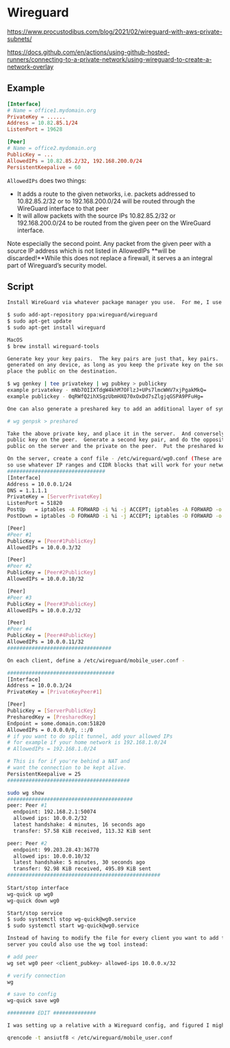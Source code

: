# Wireguard

https://www.procustodibus.com/blog/2021/02/wireguard-with-aws-private-subnets/

https://docs.github.com/en/actions/using-github-hosted-runners/connecting-to-a-private-network/using-wireguard-to-create-a-network-overlay

## Example

```toml
[Interface]
# Name = office1.mydomain.org
PrivateKey = ......
Address = 10.82.85.1/24
ListenPort = 19628

[Peer]
# Name = office2.mydomain.org
PublicKey = ...
AllowedIPs = 10.82.85.2/32, 192.168.200.0/24
PersistentKeepalive = 60
```

`AllowedIPs` does two things:

- It adds a route to the given networks, i.e. packets addressed to 10.82.85.2/32 or to 192.168.200.0/24 will be routed through the WireGuard interface to that peer
- It will allow packets with the source IPs 10.82.85.2/32 or 192.168.200.0/24 to be routed from the given peer on the
  WireGuard interface.

Note especially the second point. Any packet from the given peer with a source IP address which is not listed in
AllowedIPs **will be discarded!**While this does not replace a firewall, it serves a an integral part of Wireguard’s
security model. 

## Script

```sh
Install WireGuard via whatever package manager you use.  For me, I use apt.

$ sudo add-apt-repository ppa:wireguard/wireguard
$ sudo apt-get update
$ sudo apt-get install wireguard

MacOS
$ brew install wireguard-tools

Generate key your key pairs.  The key pairs are just that, key pairs.  They can be
generated on any device, as long as you keep the private key on the source and 
place the public on the destination.  

$ wg genkey | tee privatekey | wg pubkey > publickey
example privatekey - mNb7OIIXTdgW4khM7OFlzJ+UPs7lmcWHV7xjPgakMkQ=
example publickey - 0qRWfQ2ihXSgzUbmHXQ70xOxDd7sZlgjqGSPA9PFuHg=

One can also generate a preshared key to add an additional layer of symmetric-key cryptography to be mixed into the already existing public-key cryptography, for post-quantum resistance.

# wg genpsk > preshared

Take the above private key, and place it in the server.  And conversely, put the 
public key on the peer.  Generate a second key pair, and do the opposite, put the
public on the server and the private on the peer.  Put the preshared key in the client config if you choose to use it.

On the server, create a conf file - /etc/wireguard/wg0.conf (These are examples,
so use whatever IP ranges and CIDR blocks that will work for your network.
################################
[Interface]
Address = 10.0.0.1/24
DNS = 1.1.1.1
PrivateKey = [ServerPrivateKey]
ListenPort = 51820
PostUp   = iptables -A FORWARD -i %i -j ACCEPT; iptables -A FORWARD -o %i -j ACCEPT; iptables -t nat -A POSTROUTING -o enp9s0 -j MASQUERADE
PostDown = iptables -D FORWARD -i %i -j ACCEPT; iptables -D FORWARD -o %i -j ACCEPT; iptables -t nat -D POSTROUTING -o enp9s0 -j MASQUERADE

[Peer]
#Peer #1
PublicKey = [Peer#1PublicKey]
AllowedIPs = 10.0.0.3/32

[Peer]
#Peer #2
PublicKey = [Peer#2PublicKey]
AllowedIPs = 10.0.0.10/32

[Peer]
#Peer #3
PublicKey = [Peer#3PublicKey]
AllowedIPs = 10.0.0.2/32

[Peer]
#Peer #4
PublicKey = [Peer#4PublicKey] 
AllowedIPs = 10.0.0.11/32
##################################

On each client, define a /etc/wireguard/mobile_user.conf - 

###################################
[Interface]
Address = 10.0.0.3/24
PrivateKey = [PrivateKeyPeer#1]

[Peer]
PublicKey = [ServerPublicKey]
PresharedKey = [PresharedKey]
Endpoint = some.domain.com:51820
AllowedIPs = 0.0.0.0/0, ::/0 
# if you want to do split tunnel, add your allowed IPs
# for example if your home network is 192.168.1.0/24
# AllowedIPs = 192.168.1.0/24

# This is for if you're behind a NAT and
# want the connection to be kept alive.
PersistentKeepalive = 25
########################################

sudo wg show
#########################################
peer: Peer #1
  endpoint: 192.168.2.1:50074
  allowed ips: 10.0.0.2/32
  latest handshake: 4 minutes, 16 seconds ago
  transfer: 57.58 KiB received, 113.32 KiB sent

peer: Peer #2
  endpoint: 99.203.28.43:36770
  allowed ips: 10.0.0.10/32
  latest handshake: 5 minutes, 30 seconds ago
  transfer: 92.98 KiB received, 495.89 KiB sent
##################################################
  
Start/stop interface  
wg-quick up wg0
wg-quick down wg0

Start/stop service  
$ sudo systemctl stop wg-quick@wg0.service
$ sudo systemctl start wg-quick@wg0.service

Instead of having to modify the file for every client you want to add to the 
server you could also use the wg tool instead:

# add peer
wg set wg0 peer <client_pubkey> allowed-ips 10.0.0.x/32

# verify connection
wg

# save to config
wg-quick save wg0

######### EDIT ##############

I was setting up a relative with a Wireguard config, and figured I might as well use qrencode to do it since I have it installed on my local machine.

qrencode -t ansiutf8 < /etc/wireguard/mobile_user.conf
```